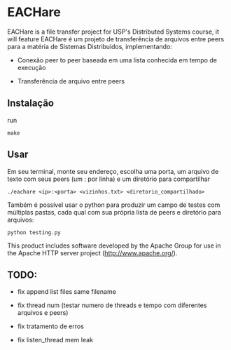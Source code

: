 # EACHare

EACHare is a file transfer project for USP's Distributed Systems course, it will feature
EACHare é um projeto de transferência de arquivos entre peers para a matéria de Sistemas Distribuídos, implementando:

- Conexão peer to peer baseada em uma lista conhecida em tempo de execução

- Transferência de arquivo entre peers

## Instalação

run
```console
make
```

## Usar

Em seu terminal, monte seu endereço, escolha uma porta, um arquivo de texto com seus peers (um <ip>:<porta> por linha) e um diretório para compartilhar
```console
./eachare <ip>:<porta> <vizinhos.txt> <diretorio_compartilhado>
```

Também é possível usar o python para produzir um campo de testes com múltiplas pastas, cada qual com sua própria lista de peers e diretório para arquivos:
```console
python testing.py
```

This product includes software developed by the Apache Group for use in the Apache HTTP server project (http://www.apache.org/).

## TODO:
- fix append list files same filename

- fix thread num (testar numero de threads e tempo com diferentes arquivos e peers)

- fix tratamento de erros

- fix listen_thread mem leak
